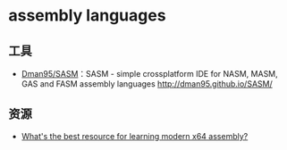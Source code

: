 # assembly languages

## 工具

* [Dman95/SASM](https://github.com/Dman95/SASM)：SASM - simple crossplatform IDE for NASM, MASM, GAS and FASM assembly languages <http://dman95.github.io/SASM/>

## 资源

* [What's the best resource for learning modern x64 assembly?](https://news.ycombinator.com/item?id=22279051)
